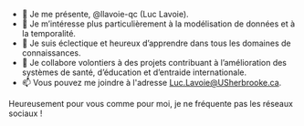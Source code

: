 - 👋 Je me présente, @llavoie-qc (Luc Lavoie).
- 👀 Je m’intéresse plus particulièrement à la modélisation de données et à la temporalité.
- 🌱 Je suis éclectique et heureux d’apprendre dans tous les domaines de connaissances.
- 💞️ Je collabore volontiers à des projets contribuant à l’amélioration des 
     systèmes de santé, d’éducation et d’entraide internationale.
- 📫 Vous pouvez me joindre à l'adresse Luc.Lavoie@USherbrooke.ca.

Heureusement pour vous comme pour moi, je ne fréquente pas les réseaux sociaux !
